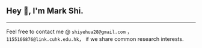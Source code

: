 ## Hey 👋, I'm Mark Shi.


---
Feel free to contact me @
```shiyehua28@gmail.com``` ， ``` 1155166876@link.cuhk.edu.hk ```， if we share common research interests.











<!--
**Tron1127/Tron1127** is a ✨ _special_ ✨ repository because its `README.md` (this file) appears on your GitHub profile.

Here are some ideas to get you started:

- 🔭 I’m currently working on ...
- 🌱 I’m currently learning ...
- 👯 I’m looking to collaborate on ...
- 🤔 I’m looking for help with ...
- 💬 Ask me about ...
- 📫 How to reach me: ...
- 😄 Pronouns: ...
- ⚡ Fun fact: ...
-->
